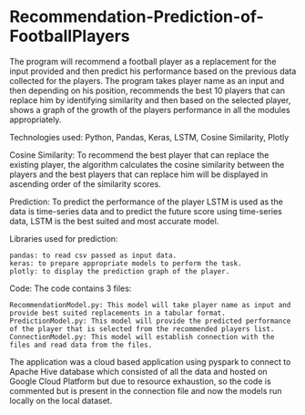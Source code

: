 # Recommendation-Prediction-of-FootballPlayers

The program will recommend a football player as a replacement for the input provided and then predict his performance based on the previous data collected for the players.
The program takes player name as an input and then depending on his position, recommends the best 10 players that can replace him by identifying similarity and then based on the selected player, shows a graph of the growth of the players performance in all the modules appropriately.

Technologies used: Python, Pandas, Keras, LSTM, Cosine Similarity, Plotly

Cosine Similarity:
To recommend the best player that can replace the existing player, the algorithm calculates the cosine similarity between the players and the best players that can replace him will be displayed in ascending order of the similarity scores.

Prediction:
To predict the performance of the player LSTM is used as the data is time-series data and to predict the future score using time-series data, LSTM is the best suited and most accurate model. 

Libraries used for prediction:

    pandas: to read csv passed as input data.
    keras: to prepare appropriate models to perform the task.
    plotly: to display the prediction graph of the player.

Code: The code contains 3 files:

    RecommendationModel.py: This model will take player name as input and provide best suited replacements in a tabular format.
    PredictionModel.py: This model will provide the predicted performance of the player that is selected from the recommended players list.
    ConnectionModel.py: This model will establish connection with the files and read data from the files.

The application was a cloud based application using pyspark to connect to Apache Hive database which consisted of all the data and hosted on Google Cloud Platform but due to resource exhaustion, so the code is commented but is present in the connection file and now the models run locally on the local dataset. 
